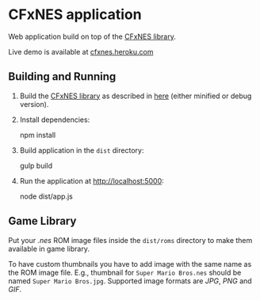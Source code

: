 # CFxNES application

Web application build on top of the [CFxNES library](../lib).

Live demo is available at [cfxnes.heroku.com](http://cfxnes.herokuapp.com)

## Building and Running

1) Build the [CFxNES library](../lib) as described in 
   [here](../lib#building) (either minified or debug version).

2) Install dependencies:

    npm install

3) Build application in the `dist` directory:
    
    gulp build

4) Run the application at <http://localhost:5000>:

    node dist/app.js

## Game Library

Put your *.nes* ROM image files inside the `dist/roms` directory to make 
them available in game library.

To have custom thumbnails you have to add image with the same name 
as the ROM image file. E.g., thumbnail for `Super Mario Bros.nes` 
should be named `Super Mario Bros.jpg`. Supported image formats are 
*JPG*, *PNG* and *GIF*.

